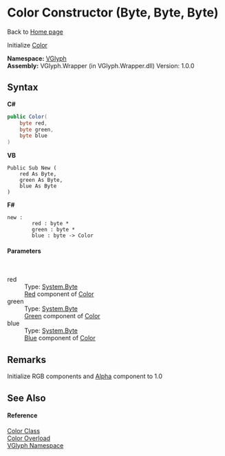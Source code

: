 # Color Constructor (Byte, Byte, Byte)
Back to <a href="Home.md">Home page</a> 

Initialize <a href="T_VGlyph_Color.md">Color</a>

**Namespace:**&nbsp;<a href="N_VGlyph.md">VGlyph</a><br />**Assembly:**&nbsp;VGlyph.Wrapper (in VGlyph.Wrapper.dll) Version: 1.0.0

## Syntax

**C#**<br />
``` C#
public Color(
	byte red,
	byte green,
	byte blue
)
```

**VB**<br />
``` VB
Public Sub New ( 
	red As Byte,
	green As Byte,
	blue As Byte
)
```

**F#**<br />
``` F#
new : 
        red : byte * 
        green : byte * 
        blue : byte -> Color
```


#### Parameters
&nbsp;<dl><dt>red</dt><dd>Type: <a href="http://msdn2.microsoft.com/en-us/library/yyb1w04y" target="_blank">System.Byte</a><br /><a href="P_VGlyph_Color_Red.md">Red</a> component of <a href="T_VGlyph_Color.md">Color</a></dd><dt>green</dt><dd>Type: <a href="http://msdn2.microsoft.com/en-us/library/yyb1w04y" target="_blank">System.Byte</a><br /><a href="P_VGlyph_Color_Green.md">Green</a> component of <a href="T_VGlyph_Color.md">Color</a></dd><dt>blue</dt><dd>Type: <a href="http://msdn2.microsoft.com/en-us/library/yyb1w04y" target="_blank">System.Byte</a><br /><a href="P_VGlyph_Color_Blue.md">Blue</a> component of <a href="T_VGlyph_Color.md">Color</a></dd></dl>

## Remarks
Initialize RGB components and <a href="P_VGlyph_Color_Alpha.md">Alpha</a> component to 1.0

## See Also


#### Reference
<a href="T_VGlyph_Color.md">Color Class</a><br /><a href="Overload_VGlyph_Color__ctor.md">Color Overload</a><br /><a href="N_VGlyph.md">VGlyph Namespace</a><br />